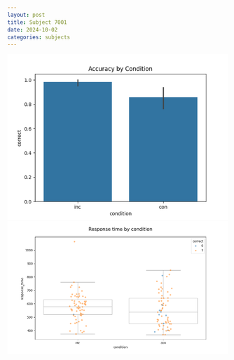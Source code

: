```yaml
---
layout: post
title: Subject 7001
date: 2024-10-02
categories: subjects
---
```


![](data/7001/run-1/7001_NF_acc.png)
![](data/7001/run-1/7001_NF_rt.png)
